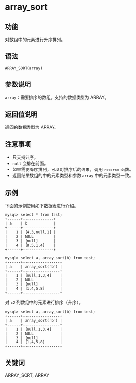 # array_sort

## 功能

对数组中的元素进行升序排列。

## 语法

`ARRAY_SORT(array)`

## 参数说明

`array`：需要排序的数组。支持的数据类型为 ARRAY。

## 返回值说明

返回的数据类型为 ARRAY。

## 注意事项

* 只支持升序。
* `null` 会排在前面。
* 如果需要降序排列，可以对排序后的结果，调用 `reverse` 函数。
* 返回结果数组的中的元素类型和参数 `array` 中的元素类型一致。

## 示例

下面的示例使用如下数据表进行介绍。

```Plain Text
mysql> select * from test;
+------+--------------+
| a    | b            |
+------+--------------+
|    1 | [4,3,null,1] |
|    2 | NULL         |
|    3 | [null]       |
|    4 | [8,5,1,4]    |
+------+--------------+

mysql> select a, array_sort(b) from test;
+------+-----------------+
| a    | array_sort(`b`) |
+------+-----------------+
|    1 | [null,1,3,4]    |
|    2 | NULL            |
|    3 | [null]          |
|    4 | [1,4,5,8]       |
+------+-----------------+
```

对 `c2` 列数组中的元素进行排序（升序）。

```Plain Text
mysql> select a, array_sort(b) from test;
+------+-----------------+
| a    | array_sort(`b`) |
+------+-----------------+
|    1 | [null,1,3,4]    |
|    2 | NULL            |
|    3 | [null]          |
|    4 | [1,4,5,8]       |
+------+-----------------+
```

## 关键词

ARRAY_SORT, ARRAY
